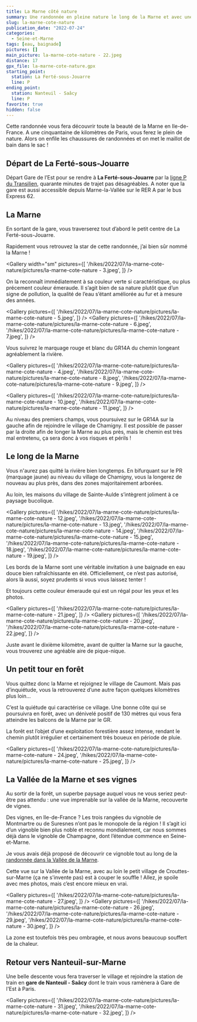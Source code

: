```yaml
---
title: La Marne côté nature
summary: Une randonnée en pleine nature le long de la Marne et avec une vue imprenable sur les vignobles de la Champagne. Et avec option baignade !
slug: la-marne-cote-nature
publication_date: "2022-07-24"
categories:
  - Seine-et-Marne
tags: [eau, baignade]
pictures: []
main_picture: la-marne-cote-nature - 22.jpeg
distance: 17
gpx_file: la-marne-cote-nature.gpx
starting_point:
  station: La Ferté-sous-Jouarre
  line: P
ending_point:
  station: Nanteuil - Saâcy
  line: P
favorite: true
hidden: false
---
```


Cette randonnée vous fera découvrir toute la beauté de la Marne en Ile-de-France. A une cinquantaine de kilomètres de Paris, vous ferez le plein de nature. Alors on enfile les chaussures de randonnées et on met le maillot de bain dans le sac !

## Départ de La Ferté-sous-Jouarre

Départ Gare de l’Est pour se rendre à **La Ferté-sous-Jouarre** par la [ligne P du Transilien](/randonnees-par-ligne/randonnees-transilien-ligne-p), quarante minutes de trajet pas désagréables.
A noter que la gare est aussi accessible depuis Marne-la-Vallée sur le RER A par le bus Express 62.

<Picture src="/hikes/2022/07/la-marne-cote-nature/pictures/la-marne-cote-nature - 1.jpeg" caption="Navigo, chapeaux, sacs à dos… ça sent bon la rando !" />

## La Marne

En sortant de la gare, vous traverserez tout d’abord le petit centre de La Ferté-sous-Jouarre.

<Picture src="/hikes/2022/07/la-marne-cote-nature/pictures/la-marne-cote-nature - 2.jpeg" caption="L'hôtel de ville de La Ferté-sous-Jouarre" />

Rapidement vous retrouvez la star de cette randonnée, j’ai bien sûr nommé la Marne !

<Gallery width="sm" pictures={[
'/hikes/2022/07/la-marne-cote-nature/pictures/la-marne-cote-nature - 3.jpeg',
]} />

On la reconnaît immédiatement à sa couleur verte si caractéristique, ou plus précement couleur émeraude.
Il s’agit bien de sa nature plutôt que d’un signe de pollution, la qualité de l’eau s’étant améliorée au fur et à mesure des années.

<Gallery pictures={[
'/hikes/2022/07/la-marne-cote-nature/pictures/la-marne-cote-nature - 5.jpeg',
]} />
<Gallery pictures={[
'/hikes/2022/07/la-marne-cote-nature/pictures/la-marne-cote-nature - 6.jpeg',
'/hikes/2022/07/la-marne-cote-nature/pictures/la-marne-cote-nature - 7.jpeg',
]} />

Vous suivrez le marquage rouge et blanc du GR14A du chemin longeant agréablement la rivière.

<Gallery pictures={[
'/hikes/2022/07/la-marne-cote-nature/pictures/la-marne-cote-nature - 4.jpeg',
'/hikes/2022/07/la-marne-cote-nature/pictures/la-marne-cote-nature - 8.jpeg',
'/hikes/2022/07/la-marne-cote-nature/pictures/la-marne-cote-nature - 9.jpeg',
]} />

<Gallery pictures={[
'/hikes/2022/07/la-marne-cote-nature/pictures/la-marne-cote-nature - 10.jpeg',
'/hikes/2022/07/la-marne-cote-nature/pictures/la-marne-cote-nature - 11.jpeg',
]} />

Au niveau des premiers champs, vous poursuivez sur le GR14A sur la gauche afin de rejoindre le village de Chamigny. Il est possible de passer par la droite afin de longer la Marne au plus près, mais le chemin est très mal entretenu, ça sera donc à vos risques et périls !

## Le long de la Marne

Vous n'aurez pas quitté la rivière bien longtemps. En bifurquant sur le PR (marquage jaune) au niveau du village de Chamigny, vous la longerez de nouveau au plus près, dans des zones majoritairement arborées.

Au loin, les maisons du village de Sainte-Aulde s’intègrent joliment à ce paysage bucolique.

<Gallery pictures={[
'/hikes/2022/07/la-marne-cote-nature/pictures/la-marne-cote-nature - 12.jpeg',
'/hikes/2022/07/la-marne-cote-nature/pictures/la-marne-cote-nature - 13.jpeg',
'/hikes/2022/07/la-marne-cote-nature/pictures/la-marne-cote-nature - 14.jpeg',
'/hikes/2022/07/la-marne-cote-nature/pictures/la-marne-cote-nature - 15.jpeg',
'/hikes/2022/07/la-marne-cote-nature/pictures/la-marne-cote-nature - 18.jpeg',
'/hikes/2022/07/la-marne-cote-nature/pictures/la-marne-cote-nature - 19.jpeg',
]} />

Les bords de la Marne sont une véritable invitation à une baignade en eau douce bien rafraîchissante en été. Officiellement, ce n’est pas autorisé, alors là aussi, soyez prudents si vous vous laissez tenter !

Et toujours cette couleur émeraude qui est un régal pour les yeux et les photos.

<Gallery pictures={[
'/hikes/2022/07/la-marne-cote-nature/pictures/la-marne-cote-nature - 21.jpeg',
]} />
<Gallery pictures={[
'/hikes/2022/07/la-marne-cote-nature/pictures/la-marne-cote-nature - 20.jpeg',
'/hikes/2022/07/la-marne-cote-nature/pictures/la-marne-cote-nature - 22.jpeg',
]} />

Juste avant le dixième kilomètre, avant de quitter la Marne sur la gauche, vous trouverez une agréable aire de pique-nique.

## Un petit tour en forêt

Vous quittez donc la Marne et rejoignez le village de Caumont. Mais pas d’inquiétude, vous la retrouverez d’une autre façon quelques kilomètres plus loin…

<Picture src="/hikes/2022/07/la-marne-cote-nature/pictures/la-marne-cote-nature - 23.jpeg" caption="Village de Caumont" />

C’est la quiétude qui caractérise ce village. Une bonne côte qui se poursuivra en forêt, avec un dénivelé positif de 130 mètres qui vous fera atteindre les balcons de la Marne par le GR.

La forêt est l’objet d’une exploitation forestière assez intense, rendant le chemin plutôt irrégulier et certainement très boueux en période de pluie.

<Gallery pictures={[
'/hikes/2022/07/la-marne-cote-nature/pictures/la-marne-cote-nature - 24.jpeg',
'/hikes/2022/07/la-marne-cote-nature/pictures/la-marne-cote-nature - 25.jpeg',
]} />

## La Vallée de la Marne et ses vignes

Au sortir de la forêt, un superbe paysage auquel vous ne vous seriez peut-être pas attendu : une vue imprenable sur la vallée de la Marne, recouverte de vignes.

Des vignes, en Ile-de-France ? Les trois rangées du vignoble de Montmartre ou de Suresnes n’ont pas le monopole de la région ! Il s’agit ici d’un vignoble bien plus noble et reconnu mondialement, car nous sommes déjà dans le vignoble de Champagne, dont l’étendue commence en Seine-et-Marne.

Je vous avais déjà proposé de découvrir ce vignoble tout au long de la [randonnée dans la Vallée de la Marne](/2017/06/26/a-travers-les-vignes-dans-la-vallee-de-la-marne).

Cette vue sur la Vallée de la Marne, avec au loin le petit village de Crouttes-sur-Marne (ça ne s'invente pas) est à couper le souffle ! Allez, je spoile avec mes photos, mais c’est encore mieux en vrai.

<Gallery pictures={[
'/hikes/2022/07/la-marne-cote-nature/pictures/la-marne-cote-nature - 27.jpeg',
]} />
<Gallery pictures={[
'/hikes/2022/07/la-marne-cote-nature/pictures/la-marne-cote-nature - 26.jpeg',
'/hikes/2022/07/la-marne-cote-nature/pictures/la-marne-cote-nature - 29.jpeg',
'/hikes/2022/07/la-marne-cote-nature/pictures/la-marne-cote-nature - 30.jpeg',
]} />

La zone est toutefois très peu ombragée, et nous avons beaucoup souffert de la chaleur.

## Retour vers Nanteuil-sur-Marne

Une belle descente vous fera traverser le village et rejoindre la station de train en **gare de Nanteuil - Saâcy** dont le train vous ramènera à Gare de l'Est à Paris.

<Gallery pictures={[
'/hikes/2022/07/la-marne-cote-nature/pictures/la-marne-cote-nature - 31.jpeg',
'/hikes/2022/07/la-marne-cote-nature/pictures/la-marne-cote-nature - 32.jpeg',
]} />
